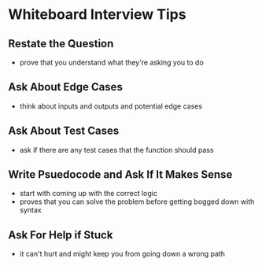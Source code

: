 # Whiteboard Interview Tips

## Restate the Question

- prove that you understand what they're asking you to do

## Ask About Edge Cases

- think about inputs and outputs and potential edge cases

## Ask About Test Cases

- ask if there are any test cases that the function should pass

## Write Psuedocode and Ask If It Makes Sense

- start with coming up with the correct logic
- proves that you can solve the problem before getting bogged down with syntax

## Ask For Help if Stuck

- it can't hurt and might keep you from going down a wrong path
